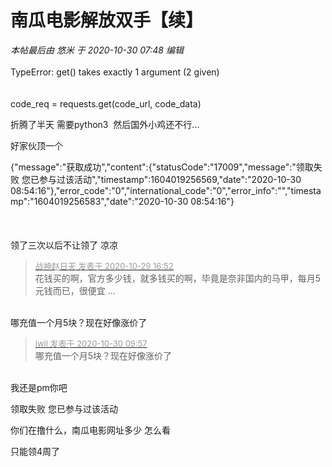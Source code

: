 # 南瓜电影解放双手【续】


<i class="pstatus"> 本帖最后由 悠米 于 2020-10-30 07:48 编辑 </i><br />
<br />
TypeError: get() takes exactly 1 argument (2 given)<br />
<br />
<br />
code_req = requests.get(code_url, code_data)

折腾了半天 需要python3&nbsp;&nbsp;然后国外小鸡还不行...

好家伙顶一个

{&quot;message&quot;:&quot;获取成功&quot;,&quot;content&quot;:{&quot;statusCode&quot;:&quot;17009&quot;,&quot;message&quot;:&quot;领取失败 您已参与过该活动&quot;,&quot;timestamp&quot;:1604019256569,&quot;date&quot;:&quot;2020-10-30 08:54:16&quot;},&quot;error_code&quot;:&quot;0&quot;,&quot;international_code&quot;:&quot;0&quot;,&quot;error_info&quot;:&quot;&quot;,&quot;timestamp&quot;:&quot;1604019256583&quot;,&quot;date&quot;:&quot;2020-10-30 08:54:16&quot;}<br />
<br />
<br />
<br />
领了三次以后不让领了 凉凉

<div class="quote"><blockquote><font size="2"><a href="https://www.hostloc.com/forum.php?mod=redirect&amp;goto=findpost&amp;pid=9369997&amp;ptid=759806" target="_blank"><font color="#999999">战神赵日天 发表于 2020-10-29 16:52</font></a></font><br />
花钱买的啊，官方多少钱，就多钱买的啊，毕竟是奈非国内的马甲，每月5元钱而已，很便宜 ...</blockquote></div><br />
哪充值一个月5块？现在好像涨价了

<div class="quote"><blockquote><font size="2"><a href="https://www.hostloc.com/forum.php?mod=redirect&amp;goto=findpost&amp;pid=9373737&amp;ptid=759806" target="_blank"><font color="#999999">iwil 发表于 2020-10-30 09:57</font></a></font><br />
哪充值一个月5块？现在好像涨价了</blockquote></div><br />
我还是pm你吧

领取失败 您已参与过该活动

你们在撸什么，南瓜电影网址多少 怎么看

只能领4周了
